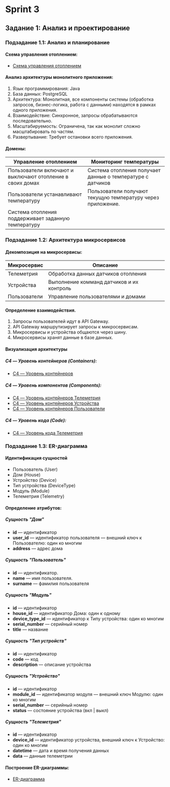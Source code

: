 # Sprint 3

## Задание 1: Анализ и проектирование

### Подзадание 1.1: Анализ и планирование

#### Схема управления отоплением:

- [Схема управления отоплением](schemas/task1-1.puml)

#### Анализ архитектуры монолитного приложения:

1. Язык программирования: Java
2. База данных: PostgreSQL
3. Архитектура: Монолитная, все компоненты системы (обработка запросов, бизнес-логика, работа с данными) находятся в рамках одного приложения.
4. Взаимодействие: Синхронное, запросы обрабатываются последовательно.
5. Масштабируемость: Ограничена, так как монолит сложно масштабировать по частям.
6. Развертывание: Требует остановки всего приложения.

#### Домены:

| Управление отоплением                                     | Мониторинг температуры                                      |
| --------------------------------------------------------- | ----------------------------------------------------------- |
| Пользователи включают и выключают отопление в своих домах | Система отопления получает данные о температуре с датчиков  |
| Пользователи устанавливают температуру                    | Пользователи получают текущую температуру через приложение. |
| Система отопления поддерживает заданную температуру       |                                                             |

### Подзадание 1.2: Архитектура микросервисов

#### Декомпозиция на микросервисы:

| Микросервис  | Описание                                  |
| ------------ | ----------------------------------------- |
| Телеметрия   | Обработка данных датчиков отопления       |
| Устройства   | Выполнение комманд датчиков и их контроль |
| Пользователи | Управление пользователями и домами        |

#### Определение взаимодействия.

1. Запросы пользователей идут в API Gateway.
2. API Gateway маршрутизирует запросы к микросервисам.
3. Микросервисы и устройства общаются через шину.
4. Микросервисы хранят данные в базе данных.

#### Визуализация архитектуры

##### C4 — Уровень контейнеров (Containers):

- [C4 — Уровень контейнеров](schemas/task1-2-3-containers.puml)

##### C4 — Уровень компонентов (Components):

- [C4 — Уровень контейнеров Телеметрия](schemas/task1-2-3-components-telemetry.puml)
- [C4 — Уровень контейнеров Устройства](schemas/task1-2-3-components-device.puml)
- [C4 — Уровень контейнеров Пользователи](schemas/task1-2-3-components-users.puml)

##### C4 — Уровень кода (Code):

- [C4 — Уровень кода Телеметрия](schemas/task1-2-3-code-telemetry.puml)

### Подзадание 1.3: ER-диаграмма

#### Идентификация сущностей

- Пользователь (User)
- Дом (House)
- Устройство (Device)
- Тип устройства (DeviceType)
- Модуль (Module)
- Телеметрия (Telemetry)

#### Определение атрибутов:

##### Сущность "Дом"

- **id** — идентификатор
- **user_id** — идентификатор пользователя — внешний ключ к Пользователю: один ко многим
- **address** — адрес дома

##### Сущность "Пользователь"

- **id** — идентификатор.
- **name** — имя пользователя.
- **surname** — фамилия пользователя

##### Сущность "Модуль"

- **id** — идентификатор
- **house_id** — идентификатор Дома: один к одному
- **device_type_id** — идентификатор к Типу устройства: один ко многим
- **serial_number** — серийный номер
- **title** — название

##### Сущность "Тип устройств"

- **id** — идентификатор
- **code** — код
- **description** — описание устройства

##### Сущность "Устройство"

- **id** — идентификатор
- **module_id** — идентификатор модуля — внешний ключ Модулю: один ко многим
- **serial_number** — серийный номер
- **status** — состояние устройства (вкл | выкл)

##### Сущность "Телеметрия"

- **id** — идентификатор
- **device_id** — идентификатор устройства, внешний ключ к Устройство: один ко многим
- **datetime** — дата и время получения данных
- **data** — данные телеметрии

#### Построение ER-диаграммы:

- [ER-диаграмма](schemas/task1-3.puml)
